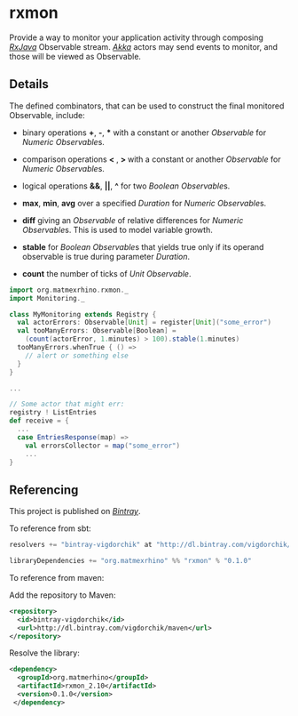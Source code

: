 # rxmon

Provide a way to monitor your application activity through composing *[RxJava](https://github.com/Netflix/RxJava)* Observable stream. *[Akka](http://akka.io)* actors may send events to monitor, and those will be viewed as Observable.

## Details

The defined combinators, that can be used to construct the final monitored Observable, include:

* binary operations <b>+</b>, <b>-</b>, <b>*</b> with a constant or another <i>Observable</i> for <i>Numeric</i> <i>Observable</i>s.

* comparison operations <b> < </b>, <b> > </b> with a constant or another <i>Observable</i> for <i>Numeric</i> <i>Observable</i>s.

* logical operations <b>&&</b>, <b>||</b>, <b>^</b> for two <i>Boolean</i> <i>Observable</i>s.

* <b>max</b>, <b>min</b>, <b>avg</b> over a specified <i>Duration</i> for <i>Numeric</i> <i>Observable</i>s.

* <b>diff</b> giving an <i>Observable</i> of relative differences for <i>Numeric</i> <i>Observable</i>s. This is used to model variable growth.

* <b>stable</b> for <i>Boolean</i> <i>Observable</i>s that yields true only if its operand observable is true during parameter <i>Duration</i>.

* <b>count</b> the number of ticks of <i>Unit</i> <i>Observable</i>.

```Scala
import org.matmexrhino.rxmon._
import Monitoring._

class MyMonitoring extends Registry {
  val actorErrors: Observable[Unit] = register[Unit]("some_error")
  val tooManyErrors: Observable[Boolean] =
    (count(actorError, 1.minutes) > 100).stable(1.minutes)
  tooManyErrors.whenTrue { () =>
    // alert or something else
  }
}

...

// Some actor that might err:
registry ! ListEntries 
def receive = {
  ...
  case EntriesResponse(map) =>
    val errorsCollector = map("some_error")
    ...
}
```

## Referencing

This project is published on *[Bintray](https://bintray.com/)*.

To reference from sbt:

```Scala
resolvers += "bintray-vigdorchik" at "http://dl.bintray.com/vigdorchik/maven"

libraryDependencies += "org.matmexrhino" %% "rxmon" % "0.1.0"
```

To reference from maven:

Add the repository to Maven:

```XML
<repository>
  <id>bintray-vigdorchik</id>
  <url>http://dl.bintray.com/vigdorchik/maven</url>
</repository>
```

Resolve the library:

```XML
<dependency>
  <groupId>org.matmerhino</groupId>
  <artifactId>rxmon_2.10</artifactId>
  <version>0.1.0</version>
 </dependency>
```
